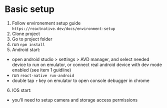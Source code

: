 # Basic setup

1. Follow environement setup guide `https://reactnative.dev/docs/environment-setup`
2. Clone project
3. Go to project folder
4. run `npm install`
5. Android start:
 - open android studio > settings > AVD manager, and select needed device to run on emulator, or connect real android device with dev mode enabled (see item 1 guidline)
 - run `react-native run-android` 
 - double tap `r` key on emulator to open console debugger in chrome
6. IOS start:
 - you'll need to setup camera and storage access permissions